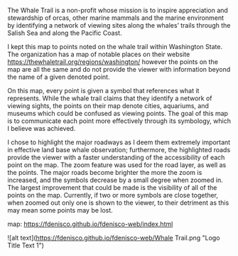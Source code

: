 The Whale Trail is a non-profit whose mission is to inspire appreciation and stewardship of orcas, other marine mammals and the marine environment by identifying a network of viewing sites along the whales’ trails through the Salish Sea and along the Pacific Coast.

I kept this map to points noted on the whale trail within Washington State. The organization has a map of notable places on their website https://thewhaletrail.org/regions/washington/ however the points on the map are all the same and do not provide the viewer with information beyond the name of a given denoted point.


On this map, every point is given a symbol that references what it represents. While the whale trail claims that they identify a network of viewing sights, the points on their map denote cities, aquariums, and museums which could be confused as viewing points. The goal of this map is to communicate each point more effectively through its symbology, which I believe was achieved. 
	
I chose to highlight the major roadways as I deem them extremely important in effective land base whale observation; furthermore, the highlighted roads provide the viewer with a faster understanding of the accessibility of each point on the map. The zoom feature was used for the road layer, as well as the points. The major roads become brighter the more the zoom is increased, and the symbols decrease by a small degree when zoomed in. The largest improvement that could be made is the visibility of all of the points on the map. Currently, if two or more symbols are close together, when zoomed out only one is shown to the viewer, to their detriment as this may mean some points may be lost.


map: https://fdenisco.github.io/fdenisco-web/index.html

![alt text](https://fdenisco.github.io/fdenisco-web/Whale Trail.png "Logo Title Text 1")
